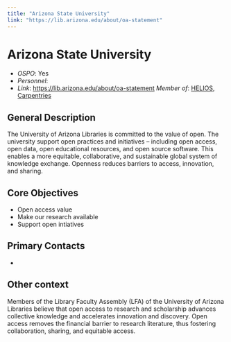 ```yaml
---
title: "Arizona State University"
link: "https://lib.arizona.edu/about/oa-statement"
--- 
```


# Arizona State University

- *OSPO*: Yes
- *Personnel*: 
- *Link*: https://lib.arizona.edu/about/oa-statement
*Member of*: [HELIOS](https://www.heliosopen.org/members), [Carpentries](https://carpentries.org/members/)

##  General Description

The University of Arizona Libraries is committed to the value of open. The university support open practices and initiatives – including open access, open data, open educational resources, and open source software. This enables a more equitable, collaborative, and sustainable global system of knowledge exchange. Openness reduces barriers to access, innovation, and sharing.


## Core Objectives

- Open access value
- Make our research available 
- Support open intiatives

## Primary Contacts

- 
## Other context

Members of the Library Faculty Assembly (LFA) of the University of Arizona Libraries believe that open access to research and scholarship advances collective knowledge and accelerates innovation and discovery. Open access removes the financial barrier to research literature, thus fostering collaboration, sharing, and equitable access.
